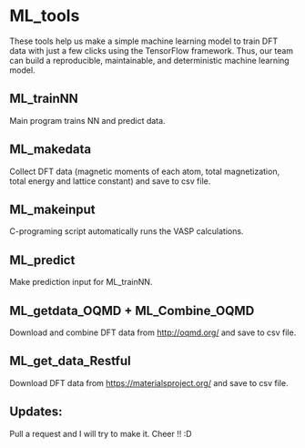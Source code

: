 # ML_tools
These tools help us make a simple machine learning model to train DFT data with just a few clicks using the TensorFlow framework. Thus, our team can build a reproducible, maintainable, and deterministic machine learning model.

## ML_trainNN
Main program trains NN and predict data.

## ML_makedata
Collect DFT data (magnetic moments of each atom, total magnetization, total energy and lattice constant) and save to csv file.

## ML_makeinput
C-programing script automatically runs the VASP calculations.

## ML_predict
Make prediction input for ML_trainNN.

## ML_getdata_OQMD + ML_Combine_OQMD
Download and combine DFT data from http://oqmd.org/ and save to csv file.

## ML_get_data_Restful
Download DFT data from https://materialsproject.org/ and save to csv file.

## Updates:
Pull a request and I will try to make it. Cheer !! :D

